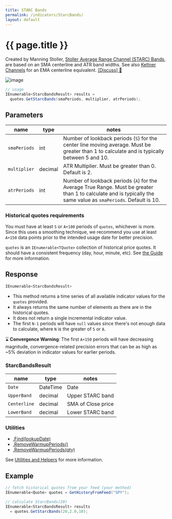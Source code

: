 ```yaml
---
title: STARC Bands
permalink: /indicators/StarcBands/
layout: default
---
```


# {{ page.title }}

Created by Manning Stoller, [Stoller Average Range Channel (STARC) Bands](https://en.wikipedia.org/wiki/StarcBands_channel), are based on an SMA centerline and ATR band widths.  See also [Keltner Channels](../Keltner#content) for an EMA centerline equivalent.
[[Discuss] :speech_balloon:]({{site.github.repository_url}}/discussions/292 "Community discussion about this indicator")

![image]({{site.baseurl}}/assets/charts/StarcBands.png)

```csharp
// usage
IEnumerable<StarcBandsResult> results = 
  quotes.GetStarcBands(smaPeriods, multiplier, atrPeriods);  
```

## Parameters

| name | type | notes
| -- |-- |--
| `smaPeriods` | int | Number of lookback periods (`S`) for the center line moving average.  Must be greater than 1 to calculate and is typically between 5 and 10.
| `multiplier` | decimal | ATR Multiplier. Must be greater than 0.  Default is 2.
| `atrPeriods` | int | Number of lookback periods (`A`) for the Average True Range.  Must be greater than 1 to calculate and is typically the same value as `smaPeriods`.  Default is 10.

### Historical quotes requirements

You must have at least `S` or `A+100` periods of `quotes`, whichever is more.  Since this uses a smoothing technique, we recommend you use at least `A+150` data points prior to the intended usage date for better precision.

`quotes` is an `IEnumerable<TQuote>` collection of historical price quotes.  It should have a consistent frequency (day, hour, minute, etc).  See [the Guide]({{site.baseurl}}/guide#historical-quotes) for more information.

## Response

```csharp
IEnumerable<StarcBandsResult>
```

- This method returns a time series of all available indicator values for the `quotes` provided.
- It always returns the same number of elements as there are in the historical quotes.
- It does not return a single incremental indicator value.
- The first `N-1` periods will have `null` values since there's not enough data to calculate, where `N` is the greater of `S` or `A`.

:hourglass: **Convergence Warning**: The first `A+150` periods will have decreasing magnitude, convergence-related precision errors that can be as high as ~5% deviation in indicator values for earlier periods.

### StarcBandsResult

| name | type | notes
| -- |-- |--
| `Date` | DateTime | Date
| `UpperBand` | decimal | Upper STARC band
| `Centerline` | decimal | SMA of Close price
| `LowerBand` | decimal | Lower STARC band

### Utilities

- [.Find(lookupDate)]({{site.baseurl}}/utilities#find-indicator-result-by-date)
- [.RemoveWarmupPeriods()]({{site.baseurl}}/utilities#remove-warmup-periods)
- [.RemoveWarmupPeriods(qty)]({{site.baseurl}}/utilities#remove-warmup-periods)

See [Utilities and Helpers]({{site.baseurl}}/utilities#utilities-for-indicator-results) for more information.

## Example

```csharp
// fetch historical quotes from your feed (your method)
IEnumerable<Quote> quotes = GetHistoryFromFeed("SPY");

// calculate StarcBands(20)
IEnumerable<StarcBandsResult> results
  = quotes.GetStarcBands(20,2.0,10);
```
